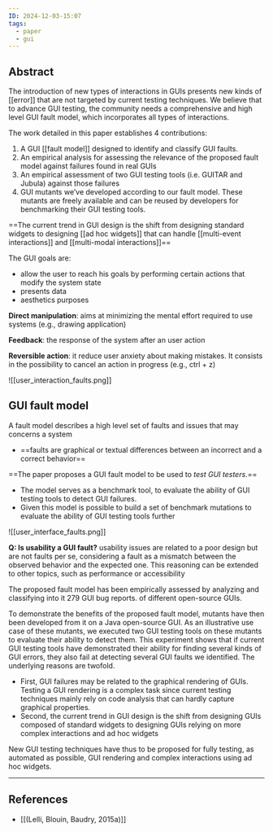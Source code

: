 ```yaml
---
ID: 2024-12-03-15:07
tags:
  - paper
  - gui
---
```

## Abstract

The introduction of new types of interactions in GUIs presents new kinds of [[error]] that are not targeted by current testing techniques. We believe that to advance GUI testing, the community needs a comprehensive and high level GUI fault model, which incorporates all types of interactions.

The work detailed in this paper establishes 4 contributions:
1) A GUI [[fault model]] designed to identify and classify GUI faults.
2) An empirical analysis for assessing the relevance of the proposed fault model against failures found in real GUIs
3) An empirical assessment of two GUI testing tools (i.e. GUITAR and Jubula) against those failures
4) GUI mutants we’ve developed according to our fault model. These mutants are freely available and can be reused by developers for benchmarking their GUI testing tools.

==The current trend in GUI design is the shift from designing standard widgets to designing [[ad hoc widgets]] that can handle [[multi-event interactions]] and [[multi-modal interactions]]==

The GUI goals are:
- allow the user to reach his goals by performing certain actions that modify the system state
- presents data
- aesthetics purposes

**Direct manipulation**: aims at minimizing the mental effort required to use systems (e.g., drawing application)

**Feedback**: the response of the system after an user action

**Reversible action**: it reduce user anxiety about making mistakes. It consists in the possibility to cancel an action in progress (e.g., ctrl + z)

![[user_interaction_faults.png]]
## GUI fault model

A fault model describes a high level set of faults and issues that may concerns a system
- ==faults are graphical or textual differences between an incorrect and a correct behavior==

==The paper proposes a GUI fault model to be used to *test GUI testers*.== 
- The model serves as a benchmark tool, to evaluate the ability of GUI testing tools to detect GUI failures. 
- Given this model is possible to build a set of benchmark mutations to evaluate the ability of GUI testing tools further

![[user_interface_faults.png]]

**Q: Is usability a GUI fault?** usability issues are related to a poor design but are not faults per se, considering a fault as a mismatch between the observed behavior and the expected one. This reasoning can be extended to other topics, such as performance or accessibility

The proposed fault model has been empirically assessed by analyzing and classifying into it 279 GUI bug reports. of different open-source GUIs. 

To demonstrate the benefits of the proposed fault model, mutants have then been developed from it on a Java open-source GUI. As an illustrative use case of these mutants, we executed two GUI testing tools on these mutants to evaluate their ability to detect them. This experiment shows that if current GUI testing tools have demonstrated their ability for finding several kinds of GUI errors, they also fail at detecting several GUI faults we identified. The underlying reasons are twofold.
- First, GUI failures may be related to the graphical rendering of GUIs. Testing a GUI rendering is a complex task since current testing techniques mainly rely on code analysis that can hardly capture graphical properties.
- Second, the current trend in GUI design is the shift from designing GUIs composed of standard widgets to designing GUIs relying on more complex interactions and ad hoc widgets

New GUI testing techniques have thus to be proposed for fully testing, as automated as possible, GUI rendering and complex interactions using ad hoc widgets.

---
## References
- [[(Lelli, Blouin, Baudry, 2015a)]]